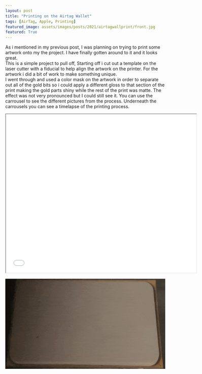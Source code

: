 ```yaml
--- 
layout: post
title: "Printing on the Airtag Wallet"
tags: [AirTag, Apple, Printing]
featured_image: assets/images/posts/2021/airtagwallprint/front.jpg
featured: True
---
```


As i mentioned in my previous post, I was planning on trying to print some artwork onto my the project. I have finally gotten around to it and it looks great.  
This is a simple project to pull off, Starting off i cut out a template on the laser cutter with a fiducial to help align the artwork on the printer. For the artwork i did a bit of work to make something unique.  
I went through and used a color mask on the artwork in order to separate out all of the gold bits so i could apply a different gloss to that section of the print making the gold parts shiny while the rest of the print was matte.
The effect was not very pronounced but I could still see it. You can use the carrousel to see the different pictures from the process. Underneath the carrousels you can see a timelapse of the printing process.

<div class="iframecontainer">
    <iframe src="/slides/2021-12-2-Airtag-Printing" scrolling="no" width=600 height=500></iframe>
</div>

![Gif of Printing Process](/assets/images/posts/2021/airtagwallprint/printing.gif)